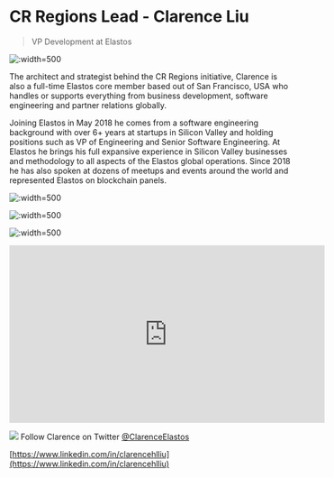

# CR Regions Lead - Clarence Liu

> VP Development at Elastos

![](https://s3.amazonaws.com/elastosjs.com/img/Clarence.jpg ':width=500')

The architect and strategist behind the CR Regions initiative, Clarence is also a full-time Elastos core member based out of San Francisco, USA who handles or supports everything
from business development, software engineering and partner relations globally.

Joining Elastos in May 2018 he comes from a software engineering background with over 6+ years at startups in Silicon Valley and holding positions such as VP of Engineering and
Senior Software Engineering. At Elastos he brings his full expansive experience in Silicon Valley businesses and methodology to all aspects of the Elastos global operations.
Since 2018 he has also spoken at dozens of meetups and events around the world and represented Elastos on blockchain panels.

![](https://s3.amazonaws.com/elastosjs.com/img/IMG_4466-sm.jpg ':width=500')

![](https://s3.amazonaws.com/elastosjs.com/img/D-MeUgoUIAA_yzH.jpg ':width=500')

![](https://s3.amazonaws.com/elastosjs.com/img/DSC00706-sm.jpg ':width=500')

<iframe width="560" height="315" src="https://www.youtube.com/embed/QiuKCmHHJtM" frameborder="0" allow="accelerometer; autoplay; encrypted-media; gyroscope; picture-in-picture" allowfullscreen></iframe>
 

![](https://cdnjs.cloudflare.com/ajax/libs/webicons/2.0.0/webicons/webicon-twitter-s.png) Follow Clarence on Twitter [@ClarenceElastos](https://twitter.com/ClarenceElastos)

[https://www.linkedin.com/in/clarencehlliu](https://www.linkedin.com/in/clarencehlliu)




